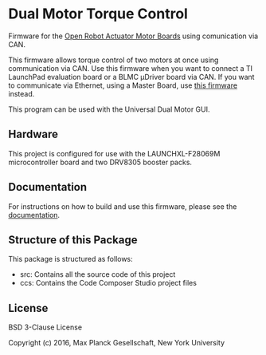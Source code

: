 Dual Motor Torque Control
=========================

Firmware for the [Open Robot Actuator Motor Boards](https://github.com/open-dynamic-robot-initiative/open_robot_actuator_hardware) using comunication via CAN.

This firmware allows torque control of two motors at once using communication via CAN.  Use this firmware when you want to connect a TI LaunchPad evaluation board or a BLMC µDriver board via CAN.  If you want to communicate via Ethernet, using a Master Board, use [this firmware](https://github.com/open-dynamic-robot-initiative/udriver_firmware) instead.

This program can be used with the Universal Dual Motor GUI.


Hardware
--------

This project is configured for use with the LAUNCHXL-F28069M microcontroller
board and two DRV8305 booster packs.


Documentation
-------------

For instructions on how to build and use this firmware, please see the
[documentation](https://open-dynamic-robot-initiative.github.io/mw_dual_motor_torque_ctrl).


Structure of this Package
-------------------------

This package is structured as follows:

  * src: Contains all the source code of this project
  * ccs: Contains the Code Composer Studio project files


License
-------

BSD 3-Clause License

Copyright (c) 2016, Max Planck Gesellschaft, New York University
